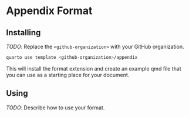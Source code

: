 # Appendix Format

## Installing

_TODO_: Replace the `<github-organization>` with your GitHub organization.

```bash
quarto use template <github-organization>/appendix
```

This will install the format extension and create an example qmd file
that you can use as a starting place for your document.

## Using

_TODO_: Describe how to use your format.


